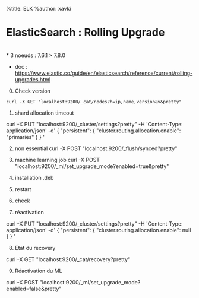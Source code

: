 %title: ELK
%author: xavki


# ElasticSearch : Rolling Upgrade


<br>
* 3 noeuds : 7.6.1 > 7.8.0

* doc : https://www.elastic.co/guide/en/elasticsearch/reference/current/rolling-upgrades.html

0. Check version

```
curl -X GET "localhost:9200/_cat/nodes?h=ip,name,version&v&pretty"
```

1. shard allocation timeout

curl -X PUT "localhost:9200/_cluster/settings?pretty" -H 'Content-Type: application/json' -d'
{
  "persistent": {
    "cluster.routing.allocation.enable": "primaries"
  }
}
'

2. non essential
curl -X POST "localhost:9200/_flush/synced?pretty"


3. machine learning job
curl -X POST "localhost:9200/_ml/set_upgrade_mode?enabled=true&pretty"

4. installation .deb

5. restart

6. check

7. réactivation

curl -X PUT "localhost:9200/_cluster/settings?pretty" -H 'Content-Type: application/json' -d'
{
  "persistent": {
    "cluster.routing.allocation.enable": null
  }
}
'

8. Etat du recovery

curl -X GET "localhost:9200/_cat/recovery?pretty"

9. Réactivation du ML

curl -X POST "localhost:9200/_ml/set_upgrade_mode?enabled=false&pretty"


